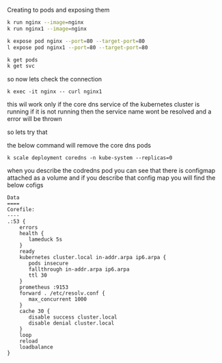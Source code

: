 Creating to pods and exposing them
```sh
k run nginx --image=nginx
k run nginx1 --image=nginx

k expose pod nginx --port=80 --target-port=80
l expose pod nginx1 --port=80 --target-port=80

k get pods
k get svc
```

so now lets check the connection

```
k exec -it nginx -- curl nginx1
```

this wil work only if the core dns service of the kubernetes cluster is running
if it is not running then the service name wont be resolved and a error will be thrown

so lets try that

the below command will remove the core dns pods
```
k scale deployment coredns -n kube-system --replicas=0
```
when you describe the codredns pod you can see that there is configmap attached as a volume
and if you describe that config map you will find the below cofigs
```
Data
====
Corefile:
----
.:53 {
    errors
    health {
       lameduck 5s
    }
    ready
    kubernetes cluster.local in-addr.arpa ip6.arpa {
       pods insecure
       fallthrough in-addr.arpa ip6.arpa
       ttl 30
    }
    prometheus :9153
    forward . /etc/resolv.conf {
       max_concurrent 1000
    }
    cache 30 {
       disable success cluster.local
       disable denial cluster.local
    }
    loop
    reload
    loadbalance
}
```

